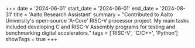 +++
date = '2024-06-01'
start_date = '2024-06-01'
end_date = '2024-08-31'
title = 'Aalto Research Assistant'
summary = "Contributed to Aalto University's open-source 'A-Core' RISC-V processor project. My main tasks included developing C and RISC-V Assembly programs for testing and benchmarking digital accelerators."
tags = ['RISC-V', 'C/C++', 'Python']
showTags = true
+++
